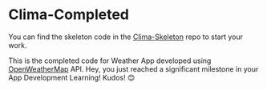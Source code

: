 <h1>Clima-Completed</h1>

You can find the skeleton code in the <a href="https://github.com/BhumikaSaini/Clima-Completed">Clima-Skeleton</a> repo to start your work.

This is the completed code for Weather App developed using <a href="https://openweathermap.org/">OpenWeatherMap</a> API.
Hey, you just reached a significant milestone in your App Development Learning! Kudos! :blush:
